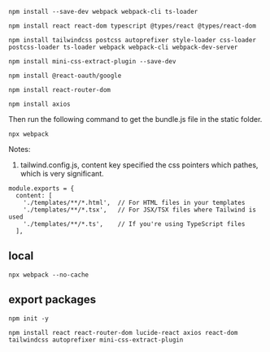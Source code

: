 
```shell
npm install --save-dev webpack webpack-cli ts-loader

npm install react react-dom typescript @types/react @types/react-dom

npm install tailwindcss postcss autoprefixer style-loader css-loader postcss-loader ts-loader webpack webpack-cli webpack-dev-server

npm install mini-css-extract-plugin --save-dev

npm install @react-oauth/google

npm install react-router-dom

npm install axios

```

Then run the following command to get the bundle.js file in the static folder.

```shell
npx webpack
```

Notes:

1. tailwind.config.js, content key specified the css pointers which pathes, which is very significant.

```
module.exports = {
  content: [
    './templates/**/*.html',  // For HTML files in your templates
    './templates/**/*.tsx',   // For JSX/TSX files where Tailwind is used
    './templates/**/*.ts',    // If you're using TypeScript files
  ],
```

## local 

```
npx webpack --no-cache
```

## export packages

```
npm init -y

npm install react react-router-dom lucide-react axios react-dom tailwindcss autoprefixer mini-css-extract-plugin

```
